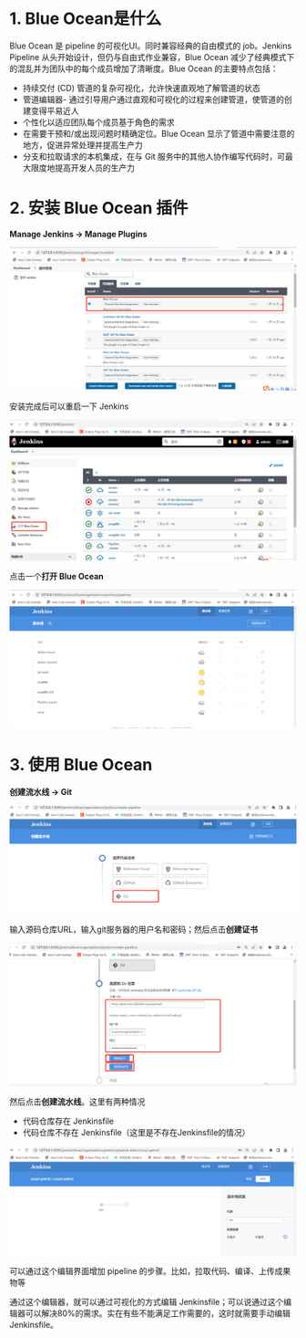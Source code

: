 # 1. Blue Ocean是什么

Blue Ocean 是 pipeline 的可视化UI。同时兼容经典的自由模式的 job。Jenkins Pipeline 从头开始设计，但仍与自由式作业兼容，Blue Ocean 减少了经典模式下的混乱并为团队中的每个成员增加了清晰度。Blue Ocean 的主要特点包括：

- 持续交付 (CD) 管道的复杂可视化，允许快速直观地了解管道的状态
- 管道编辑器- 通过引导用户通过直观和可视化的过程来创建管道，使管道的创建变得平易近人
- 个性化以适应团队每个成员基于角色的需求
- 在需要干预和/或出现问题时精确定位。Blue Ocean 显示了管道中需要注意的地方，促进异常处理并提高生产力
- 分支和拉取请求的本机集成，在与 Git 服务中的其他人协作编写代码时，可最大限度地提高开发人员的生产力

# 2. 安装 Blue Ocean 插件

**Manage Jenkins -> Manage Plugins**

![27-1](images\27-1.png)

安装完成后可以重启一下 Jenkins

![27-1](images\27-2.png)

点击一个**打开 Blue Ocean**

![27-1](images\27-3.png)

# 3. 使用 Blue Ocean

**创建流水线 -> Git**

![27-1](images\27-4.png)

输入源码仓库URL，输入git服务器的用户名和密码；然后点击**创建证书**

![27-1](images\27-5.png)

然后点击**创建流水线**。这里有两种情况

- 代码仓库存在 Jenkinsfile
- 代码仓库不存在 Jenkinsfile（这里是不存在Jenkinsfile的情况）

![27-1](images\27-6.png)

可以通过这个编辑界面增加 pipeline 的步骤。比如，拉取代码、编译、上传成果物等

通过这个编辑器，就可以通过可视化的方式编辑 Jenkinsfile；可以说通过这个编辑器可以解决80%的需求。实在有些不能满足工作需要的，这时就需要手动编辑 Jenkinsfile。